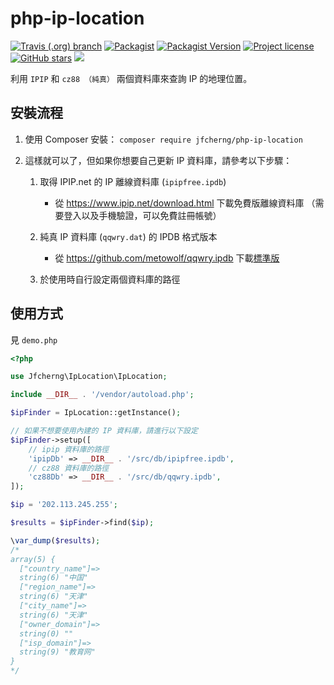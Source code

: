 # php-ip-location

<a href="https://travis-ci.org/jfcherng/php-ip-location"><img alt="Travis (.org) branch" src="https://img.shields.io/travis/jfcherng/php-ip-location/master"></a>
<a href="https://packagist.org/packages/jfcherng/php-ip-location"><img alt="Packagist" src="https://img.shields.io/packagist/dt/jfcherng/php-ip-location"></a>
<a href="https://packagist.org/packages/jfcherng/php-ip-location"><img alt="Packagist Version" src="https://img.shields.io/packagist/v/jfcherng/php-ip-location"></a>
<a href="https://github.com/jfcherng/php-ip-location/blob/master/LICENSE"><img alt="Project license" src="https://img.shields.io/github/license/jfcherng/php-ip-location"></a>
<a href="https://github.com/jfcherng/php-ip-location/stargazers"><img alt="GitHub stars" src="https://img.shields.io/github/stars/jfcherng/php-ip-location?logo=github"></a>
<a href="https://www.paypal.me/jfcherng/5usd" title="Donate to this project using Paypal"><img src="https://img.shields.io/badge/paypal-donate-blue.svg?logo=paypal" /></a>

利用 `IPIP` 和 `cz88 （純真）` 兩個資料庫來查詢 IP 的地理位置。


## 安裝流程

1. 使用 Composer 安裝： `composer require jfcherng/php-ip-location`

1. 這樣就可以了，但如果你想要自己更新 IP 資料庫，請參考以下步驟：

   1. 取得 IPIP.net 的 IP 離線資料庫 (`ipipfree.ipdb`)

      - 從 https://www.ipip.net/download.html 下載免費版離線資料庫
        （需要登入以及手機驗證，可以免費註冊帳號）

   1. 純真 IP 資料庫 (`qqwry.dat`) 的 IPDB 格式版本
   
      - 從 https://github.com/metowolf/qqwry.ipdb 下載[標準版](https://cdn.jsdelivr.net/npm/qqwry.ipdb/qqwry.ipdb)

   1. 於使用時自行設定兩個資料庫的路徑


## 使用方式

見 `demo.php`

```php
<?php

use Jfcherng\IpLocation\IpLocation;

include __DIR__ . '/vendor/autoload.php';

$ipFinder = IpLocation::getInstance();

// 如果不想要使用內建的 IP 資料庫，請進行以下設定
$ipFinder->setup([
    // ipip 資料庫的路徑
    'ipipDb' => __DIR__ . '/src/db/ipipfree.ipdb',
    // cz88 資料庫的路徑
    'cz88Db' => __DIR__ . '/src/db/qqwry.ipdb',
]);

$ip = '202.113.245.255';

$results = $ipFinder->find($ip);

\var_dump($results);
/*
array(5) {
  ["country_name"]=>
  string(6) "中国"
  ["region_name"]=>
  string(6) "天津"
  ["city_name"]=>
  string(6) "天津"
  ["owner_domain"]=>
  string(0) ""
  ["isp_domain"]=>
  string(9) "教育网"
}
*/
```

